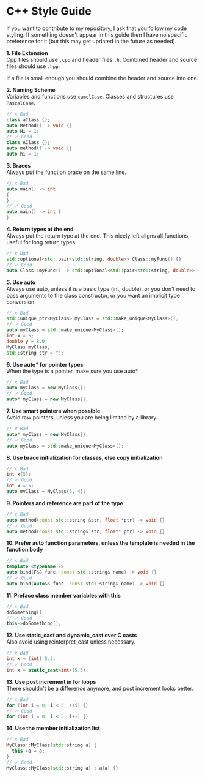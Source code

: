 # C++ Style Guide

If you want to contribute to my repository, I ask that you follow my code styling. If something doesn't appear in this guide then I have no specific preference 
for it (but this may get updated in the future as needed).

**1. File Extension** \
Cpp files should use `.cpp` and header files `.h`. Combined header and source files 
should use `.hpp`. 

If a file is small enough you should combine the header and source into one.

**2. Naming Scheme** \
Variables and functions use `camelCase`. Classes and structures use `PascalCase`. 

```cpp
// x Bad
class aClass {};
auto Method() -> void {}
auto Hi = 1;
// ✓ Good
class AClass {};
auto method() -> void {}
auto hi = 1;
```

**3. Braces** \
Always put the function brace on the same line.

```cpp
// x Bad
auto main() -> int
{
}
// ✓ Good
auto main() -> int {
}
```

**4. Return types at the end** \
Always put the return type at the end. This nicely left aligns all functions, useful for long return types.

```cpp
// x Bad
std::optional<std::pair<std::string, double>> Class::myFunc() {}
// ✓ Good
auto Class::myFunc() -> std::optional<std::pair<std::string, double>> {}
```

**5. Use auto** \
Always use auto, unless it is a basic type (int, double), or you don't 
need to pass arguments to the class constructor, or you want an implicit type
conversion.

```cpp
// x Bad
std::unique_ptr<MyClass> myClass = std::make_unique<MyClass>();
// ✓ Good
auto myClass = std::make_unique<MyClass>();
int x = 5;
double y = 8.0;
MyClass myClass;
std::string str = "";
```

**6. Use auto\* for pointer types** \
When the type is a pointer, make sure you use auto\*. 

```cpp
// x Bad
auto myClass = new MyClass{};
// ✓ Good
auto* myClass = new MyClass{};
```

**7. Use smart pointers when possible** \
Avoid raw pointers, unless you are being limited by a library.

```cpp
// x Bad
auto* myClass = new MyClass{};
// ✓ Good
auto myClass = std::make_unique<MyClass>();
```

**8. Use brace initialization for classes, else copy initialization** 

```cpp
// x Bad
int x{5};
// ✓ Good
int x = 5;
auto myClass = MyClass{5, 4};
```

**9. Pointers and reference are part of the type** 

```cpp
// x Bad
auto method(const std::string &str, float *ptr) -> void {}
// ✓ Good
auto method(const std::string& str, float* ptr) -> void {}
```

**10. Prefer auto function parameters, unless the template is needed in the function body** 

```cpp
// x Bad
template <typename F>
auto bind(F&& func, const std::string& name) -> void {}
// ✓ Good
auto bind(auto&& func, const std::string& name) -> void {}
```

**11. Preface class member variables with this** 

```cpp
// x Bad
doSomething();
// ✓ Good
this->doSomething();
```

**12. Use static_cast and dynamic_cast over C casts** \
Also avoid using reinterpret_cast unless necessary.

```cpp
// x Bad
int x = (int) 5.3;
// ✓ Good
int x = static_cast<int>(5.3);
```

**13. Use post increment in for loops** \
There shouldn't be a difference anymore, and post increment looks better.

```cpp
// x Bad
for (int i = 0; i < 5; ++i) {}
// ✓ Good
for (int i = 0; i < 5; i++) {}
```

**14. Use the member initialization list** 

```cpp
// x Bad
MyClass::MyClass(std::string a) {
  this->a = a;
}
// ✓ Good
MyClass::MyClass(std::string a) : a(a) {}
```
